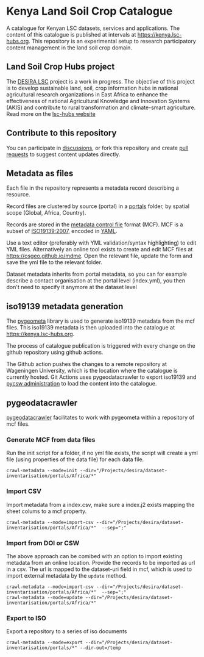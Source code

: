 # Kenya Land Soil Crop Catalogue

A catalogue for Kenyan LSC datasets, services and applications. The content of this catalogue is published at intervals at https://kenya.lsc-hubs.org. This repository is an experimental setup to research participatory content management in the land soil crop domain.

## Land Soil Crop Hubs project

The [DESIRA LSC](https://lsc-hubs.org/) project is a work in progress. The objective of this project is to develop sustainable land, soil, crop information hubs in national agricultural research organizations in East Africa to enhance the effectiveness of national Agricultural Knowledge and Innovation Systems (AKIS) and contribute to rural transformation and climate-smart agriculture. Read more on the [lsc-hubs website](https://lsc-hubs.org)

## Contribute to this repository

You can participate in [discussions](https://github.com/lsc-hubs/kenya-catalogue/discussions), or fork this repository and create [pull requests](https://docs.github.com/en/pull-requests/collaborating-with-pull-requests/proposing-changes-to-your-work-with-pull-requests/about-pull-requests) to suggest content updates directly.

## Metadata as files

Each file in the repository represents a metadata record describing a resource.

Record files are clustered by source (portal) in a [portals](portals) folder, by spatial scope (Global, Africa, Country).

Records are stored in the [metadata control file](https://geopython.github.io/pygeometa/reference/mcf/) format (MCF). MCF is a subset of [ISO19139:2007](https://www.iso.org/standard/32557.html), encoded in [YAML](https://www.yaml.io/spec/). 

Use a text editor (preferably with YML validation/syntax highlighting) to edit YML files. Alternatively an online tool exists to create and edit MCF files at https://osgeo.github.io/mdme. Open the relevant file, update the form and save the yml file to the relevant folder.

Dataset metadata inherits from portal metadata, so you can for example describe a contact organisation at the portal level (index.yml), you then don't need to specify it anymore at the dataset level

## iso19139 metadata generation

The [pygeometa](https://github.com/geopython/pygeometa) library is used to generate iso19139 metadata from the mcf files. This iso19139 metadata is then uploaded into the catalogue at https://kenya.lsc-hubs.org.

The process of catalogue publication is triggered with every change on the github repository using github actions.

The Github action pushes the changes to a remote repository at Wageningen University, which is the location where the catalogue is currently hosted. Git Actions uses pygeodatacrawler to export iso19139 and [pycsw administration](https://docs.pycsw.org/en/latest/administration.html#loading-records) to load the content into the catalogue.

## pygeodatacrawler

[pygeodatacrawler](https://www.piwheels.org/project/geodatacrawler/) facilitates to work with pygeometa within a repository of mcf files.

### Generate MCF from data files

Run the init script for a folder, if no yml file exists, the script will create a yml file (using properties of the data file) for each data file.

```
crawl-metadata --mode=init --dir="/Projects/desira/dataset-inventarisation/portals/Africa/*"
```

### Import CSV

Import metadata from a index.csv, make sure a index.j2 exists mapping the sheet colums to a mcf property.

```
crawl-metadata --mode=import-csv --dir="/Projects/desira/dataset-inventarisation/portals/Africa/*"  --sep=";"
```

### Import from DOI or CSW

The above approach can be comibed with an option to import existing metadata from an online location. Provide the records to be imported as url in a csv. The url is mapped to the dataset-uri field in mcf, which is used to import external metadata by the `update` method.

```
crawl-metadata --mode=import-csv --dir="/Projects/desira/dataset-inventarisation/portals/Africa/*"  --sep=";"
crawl-metadata --mode=update --dir="/Projects/desira/dataset-inventarisation/portals/Africa/*" 

```
### Export to ISO

Export a repository to a series of iso documents

```
crawl-metadata --mode=export --dir="/Projects/desira/dataset-inventarisation/portals/*" --dir-out=/temp
```






